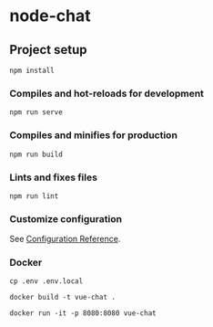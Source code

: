 # node-chat

## Project setup
```
npm install
```

### Compiles and hot-reloads for development
```
npm run serve
```

### Compiles and minifies for production
```
npm run build
```

### Lints and fixes files
```
npm run lint
```

### Customize configuration
See [Configuration Reference](https://cli.vuejs.org/config/).

### Docker

```
cp .env .env.local
```

```
docker build -t vue-chat .
```

```
docker run -it -p 8080:8080 vue-chat
```